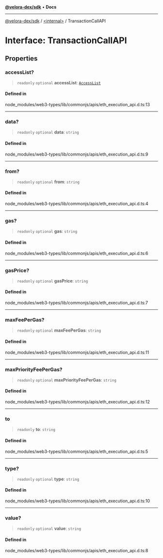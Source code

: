 [**@velora-dex/sdk**](../../README.md) • **Docs**

***

[@velora-dex/sdk](../../globals.md) / [\<internal\>](../README.md) / TransactionCallAPI

# Interface: TransactionCallAPI

## Properties

### accessList?

> `readonly` `optional` **accessList**: [`AccessList`](../namespaces/Users_andriishymkiv_paraswap_paraswap-sdk_node_modules_web3-types_lib_commonjs_index/type-aliases/AccessList.md)

#### Defined in

node\_modules/web3-types/lib/commonjs/apis/eth\_execution\_api.d.ts:13

***

### data?

> `readonly` `optional` **data**: `string`

#### Defined in

node\_modules/web3-types/lib/commonjs/apis/eth\_execution\_api.d.ts:9

***

### from?

> `readonly` `optional` **from**: `string`

#### Defined in

node\_modules/web3-types/lib/commonjs/apis/eth\_execution\_api.d.ts:4

***

### gas?

> `readonly` `optional` **gas**: `string`

#### Defined in

node\_modules/web3-types/lib/commonjs/apis/eth\_execution\_api.d.ts:6

***

### gasPrice?

> `readonly` `optional` **gasPrice**: `string`

#### Defined in

node\_modules/web3-types/lib/commonjs/apis/eth\_execution\_api.d.ts:7

***

### maxFeePerGas?

> `readonly` `optional` **maxFeePerGas**: `string`

#### Defined in

node\_modules/web3-types/lib/commonjs/apis/eth\_execution\_api.d.ts:11

***

### maxPriorityFeePerGas?

> `readonly` `optional` **maxPriorityFeePerGas**: `string`

#### Defined in

node\_modules/web3-types/lib/commonjs/apis/eth\_execution\_api.d.ts:12

***

### to

> `readonly` **to**: `string`

#### Defined in

node\_modules/web3-types/lib/commonjs/apis/eth\_execution\_api.d.ts:5

***

### type?

> `readonly` `optional` **type**: `string`

#### Defined in

node\_modules/web3-types/lib/commonjs/apis/eth\_execution\_api.d.ts:10

***

### value?

> `readonly` `optional` **value**: `string`

#### Defined in

node\_modules/web3-types/lib/commonjs/apis/eth\_execution\_api.d.ts:8
